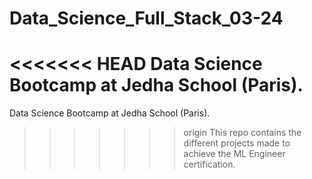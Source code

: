 # Data_Science_Full_Stack_03-24
<<<<<<< HEAD
Data Science Bootcamp at Jedha School (Paris). 
=======
Data Science Bootcamp at Jedha School (Paris).
>>>>>>> origin
This repo contains the different projects made to achieve the ML Engineer certification.
